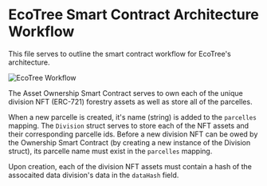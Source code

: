 # EcoTree Smart Contract Architecture Workflow

This file serves to outline the smart contract workflow for EcoTree's architecture.

![EcoTree Workflow](https://www.lucidchart.com/publicSegments/view/ba75b7df-b00c-4ec9-93c9-d6e5a05fdb2d/image.png)

The Asset Ownership Smart Contract serves to own each of the unique division NFT (ERC-721) forestry assets as well as store all of the parcelles.

When a new parcelle is created, it's name (string) is added to the `parcelles` mapping. The `Division` struct serves to store each of the NFT assets and their corresponding parcelle ids. Before a new division NFT can be owed by the Ownership Smart Contract (by creating a new instance of the Division struct), its parcelle name must exist in the `parcelles` mapping.

Upon creation, each of the division NFT assets must contain a hash of the assocaited data division's data in the `dataHash` field.
